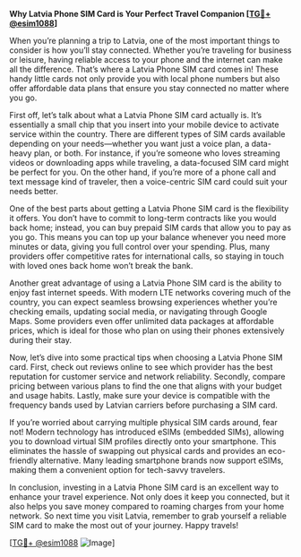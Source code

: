 **Why Latvia Phone SIM Card is Your Perfect Travel Companion [[TG💪+ @esim1088](https://t.me/s/esim1088)]**

When you’re planning a trip to Latvia, one of the most important things to consider is how you’ll stay connected. Whether you’re traveling for business or leisure, having reliable access to your phone and the internet can make all the difference. That’s where a Latvia Phone SIM card comes in! These handy little cards not only provide you with local phone numbers but also offer affordable data plans that ensure you stay connected no matter where you go.

First off, let’s talk about what a Latvia Phone SIM card actually is. It’s essentially a small chip that you insert into your mobile device to activate service within the country. There are different types of SIM cards available depending on your needs—whether you want just a voice plan, a data-heavy plan, or both. For instance, if you’re someone who loves streaming videos or downloading apps while traveling, a data-focused SIM card might be perfect for you. On the other hand, if you’re more of a phone call and text message kind of traveler, then a voice-centric SIM card could suit your needs better.

One of the best parts about getting a Latvia Phone SIM card is the flexibility it offers. You don’t have to commit to long-term contracts like you would back home; instead, you can buy prepaid SIM cards that allow you to pay as you go. This means you can top up your balance whenever you need more minutes or data, giving you full control over your spending. Plus, many providers offer competitive rates for international calls, so staying in touch with loved ones back home won’t break the bank.

Another great advantage of using a Latvia Phone SIM card is the ability to enjoy fast internet speeds. With modern LTE networks covering much of the country, you can expect seamless browsing experiences whether you’re checking emails, updating social media, or navigating through Google Maps. Some providers even offer unlimited data packages at affordable prices, which is ideal for those who plan on using their phones extensively during their stay.

Now, let’s dive into some practical tips when choosing a Latvia Phone SIM card. First, check out reviews online to see which provider has the best reputation for customer service and network reliability. Secondly, compare pricing between various plans to find the one that aligns with your budget and usage habits. Lastly, make sure your device is compatible with the frequency bands used by Latvian carriers before purchasing a SIM card.

If you’re worried about carrying multiple physical SIM cards around, fear not! Modern technology has introduced eSIMs (embedded SIMs), allowing you to download virtual SIM profiles directly onto your smartphone. This eliminates the hassle of swapping out physical cards and provides an eco-friendly alternative. Many leading smartphone brands now support eSIMs, making them a convenient option for tech-savvy travelers.

In conclusion, investing in a Latvia Phone SIM card is an excellent way to enhance your travel experience. Not only does it keep you connected, but it also helps you save money compared to roaming charges from your home network. So next time you visit Latvia, remember to grab yourself a reliable SIM card to make the most out of your journey. Happy travels!

[[TG💪+ @esim1088](https://t.me/s/esim1088) ![Image](https://i.postimg.cc/Y0z9fWf4/image.png)]